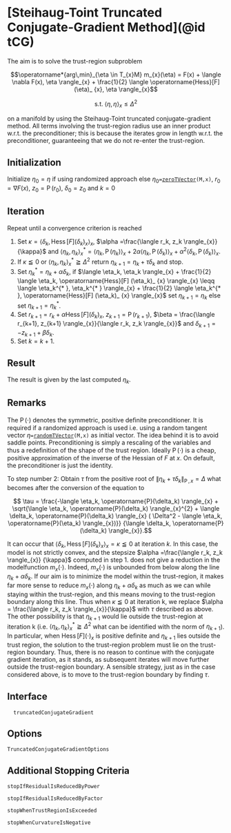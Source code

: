 # [Steihaug-Toint Truncated Conjugate-Gradient Method](@id tCG)

The aim is to solve the trust-region subproblem

```math
\operatorname*{arg\,min}_{\eta \in T_{x}M} m_{x}(\eta) = F(x) + \langle \nabla F(x), \eta \rangle_{x} + \frac{1}{2} \langle \operatorname{Hess}[F](\eta)_ {x}, \eta \rangle_{x}
```
```math
\text{s.t.} \; \langle \eta, \eta \rangle_{x} \leq {\Delta}^2
```

on a manifold by using the Steihaug-Toint truncated conjugate-gradient method.
All terms involving the trust-region radius use an inner product w.r.t. the
preconditioner; this is because the iterates grow in length w.r.t. the
preconditioner, guaranteeing that we do not re-enter the trust-region.

## Initialization

Initialize $\eta_0 = \eta$ if using randomized approach else
$\eta_0$`=`[`zeroTVector`](@ref)`(M,x)`, $r_0 = \nabla F(x)$,
$z_0 = \operatorname{P}(r_0)$, $\delta_0 = z_0$ and $k=0$

## Iteration

Repeat until a convergence criterion is reached

1. Set $\kappa = \langle \delta_k, \operatorname{Hess}[F] (\delta_k)_ {x} \rangle_{x}$,
    $\alpha =\frac{\langle r_k, z_k \rangle_{x}}{\kappa}$ and
    $\langle \eta_k, \eta_k \rangle_{x}^{* } = \langle \eta_k, \operatorname{P}(\eta_k) \rangle_{x} +
    2\alpha \langle \eta_k, \operatorname{P}(\delta_k) \rangle_{x} +  {\alpha}^2
    \langle \delta_k, \operatorname{P}(\delta_k) \rangle_{x}$.
2. If $\kappa \leqq 0$ or $\langle \eta_k, \eta_k \rangle_{x}^{* } \geqq {\Delta}^2$
    return $\eta_{k+1} = \eta_k + \tau \delta_k$ and stop.
3. Set $\eta_{k}^{* }= \eta_k + \alpha \delta_k$, if
    $\langle \eta_k, \eta_k \rangle_{x} + \frac{1}{2} \langle \eta_k,
    \operatorname{Hess}[F] (\eta_k)_ {x} \rangle_{x} \leqq \langle \eta_k^{* },
    \eta_k^{* } \rangle_{x} + \frac{1}{2} \langle \eta_k^{* },
    \operatorname{Hess}[F] (\eta_k)_ {x} \rangle_{x}$
    set $\eta_{k+1} = \eta_k$ else set $\eta_{k+1} = \eta_{k}^{* }$.
4. Set $r_{k+1} = r_k + \alpha \operatorname{Hess}[F] (\delta_k)_ {x}$,
     $z_{k+1} = \operatorname{P}(r_{k+1})$,
    $\beta = \frac{\langle r_{k+1},  z_{k+1} \rangle_{x}}{\langle r_k, z_k
    \rangle_{x}}$ and $\delta_{k+1} = -z_{k+1} + \beta \delta_k$.
5. Set $k=k+1$.

## Result

The result is given by the last computed $η_k$.

## Remarks
The $\operatorname{P}(\cdot)$ denotes the symmetric, positive deﬁnite
preconditioner. It is required if a randomized approach is used i.e. using
a random tangent vector $\eta$`=`[`randomTVector`](@ref)`(M,x)` as initial
vector. The idea behind it is to avoid saddle points. Preconditioning is
simply a rescaling of the variables and thus a redeﬁnition of the shape of
the trust region. Ideally $\operatorname{P}(\cdot)$ is a cheap, positive
approximation of the inverse of the Hessian of $F$ at $x$. On
default, the preconditioner is just the identity.

To step number 2: Obtain $\tau$ from the positive root of
$\left\lVert \eta_k + \tau \delta_k \right\rVert_{\operatorname{P}, x} = \Delta$
what becomes after the conversion of the equation to
````math
 \tau = \frac{-\langle \eta_k, \operatorname{P}(\delta_k) \rangle_{x} +
 \sqrt{\langle \eta_k, \operatorname{P}(\delta_k) \rangle_{x}^{2} +
 \langle \delta_k, \operatorname{P}(\delta_k) \rangle_{x} ( \Delta^2 -
 \langle \eta_k, \operatorname{P}(\eta_k) \rangle_{x})}}
 {\langle \delta_k, \operatorname{P}(\delta_k) \rangle_{x}}.
````
It can occur that $\langle \delta_k, \operatorname{Hess}[F] (\delta_k)_ {x} \rangle_{x}
= \kappa \leqq 0$ at iteration $k$. In this case, the model is not strictly
convex, and the stepsize $\alpha =\frac{\langle r_k, z_k \rangle_{x}}
{\kappa}$ computed in step 1. does not give a reduction in the modelfunction
$m_{x}(\cdot)$. Indeed, $m_{x}(\cdot)$ is unbounded from below along the
line $\eta_k + \alpha \delta_k$. If our aim is to minimize the model within
the trust-region, it makes far more sense to reduce $m_{x}(\cdot)$ along
$\eta_k + \alpha \delta_k$ as much as we can while staying within the
trust-region, and this means moving to the trust-region boundary along this
line. Thus when $\kappa \leqq 0$ at iteration k, we replace $\alpha =
\frac{\langle r_k, z_k \rangle_{x}}{\kappa}$ with $\tau$ described as above.
The other possibility is that $\eta_{k+1}$ would lie outside the trust-region at
iteration k (i.e. $\langle \eta_k, \eta_k \rangle_{x}^{* }
\geqq {\Delta}^2$ what can be identified with the norm of $\eta_{k+1}$). In
particular, when $\operatorname{Hess}[F] (\cdot)_ {x}$ is positive deﬁnite
and $\eta_{k+1}$ lies outside the trust region, the solution to the
trust-region problem must lie on the trust-region boundary. Thus, there
is no reason to continue with the conjugate gradient iteration, as it
stands, as subsequent iterates will move further outside the trust-region
boundary. A sensible strategy, just as in the case considered above, is to
move to the trust-region boundary by ﬁnding $\tau$.

## Interface

```@docs
  truncatedConjugateGradient
```

## Options

```@docs
TruncatedConjugateGradientOptions
```

## Additional Stopping Criteria

```@docs
stopIfResidualIsReducedByPower
```
```@docs
stopIfResidualIsReducedByFactor
```
```@docs
stopWhenTrustRegionIsExceeded
```
```@docs
stopWhenCurvatureIsNegative
```
